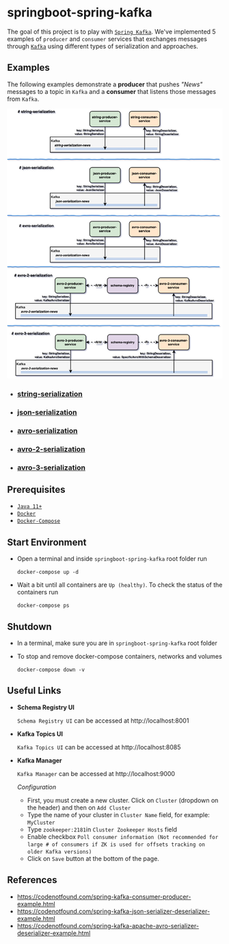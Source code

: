 # springboot-spring-kafka

The goal of this project is to play with [`Spring Kafka`](https://docs.spring.io/spring-kafka/reference/htmlsingle/). We've implemented 5 examples of `producer` and `consumer` services that exchanges messages through [`Kafka`](https://kafka.apache.org/) using different types of serialization and approaches.

## Examples

The following examples demonstrate a **producer** that pushes _"News"_ messages to a topic in `Kafka` and a **consumer** that listens those messages from `Kafka`.

![project-diagram-samples](images/project-diagram-samples.png)

- ### [string-serialization](https://github.com/ivangfr/springboot-spring-kafka/tree/master/string-serialization#springboot-spring-kafka)
- ### [json-serialization](https://github.com/ivangfr/springboot-spring-kafka/tree/master/json-serialization#springboot-spring-kafka)
- ### [avro-serialization](https://github.com/ivangfr/springboot-spring-kafka/tree/master/avro-serialization#springboot-spring-kafka)
- ### [avro-2-serialization](https://github.com/ivangfr/springboot-spring-kafka/tree/master/avro-2-serialization#springboot-spring-kafka)
- ### [avro-3-serialization](https://github.com/ivangfr/springboot-spring-kafka/tree/master/avro-3-serialization#springboot-spring-kafka)

## Prerequisites

- [`Java 11+`](https://www.oracle.com/java/technologies/javase-jdk11-downloads.html)
- [`Docker`](https://www.docker.com/)
- [`Docker-Compose`](https://docs.docker.com/compose/install/)

## Start Environment

- Open a terminal and inside `springboot-spring-kafka` root folder run
  ```
  docker-compose up -d
  ```

- Wait a bit until all containers are `Up (healthy)`. To check the status of the containers run
  ```
  docker-compose ps
  ```

## Shutdown

- In a terminal, make sure you are in `springboot-spring-kafka` root folder

- To stop and remove docker-compose containers, networks and volumes
  ```
  docker-compose down -v
  ```

## Useful Links

- **Schema Registry UI**

  `Schema Registry UI` can be accessed at http://localhost:8001

- **Kafka Topics UI**

  `Kafka Topics UI` can be accessed at http://localhost:8085

- **Kafka Manager**

  `Kafka Manager` can be accessed at http://localhost:9000

  _Configuration_
  - First, you must create a new cluster. Click on `Cluster` (dropdown on the header) and then on `Add Cluster`
  - Type the name of your cluster in `Cluster Name` field, for example: `MyCluster`
  - Type `zookeeper:2181`in `Cluster Zookeeper Hosts` field
  - Enable checkbox `Poll consumer information (Not recommended for large # of consumers if ZK is used for offsets tracking on older Kafka versions)`
  - Click on `Save` button at the bottom of the page.

## References

- https://codenotfound.com/spring-kafka-consumer-producer-example.html
- https://codenotfound.com/spring-kafka-json-serializer-deserializer-example.html
- https://codenotfound.com/spring-kafka-apache-avro-serializer-deserializer-example.html